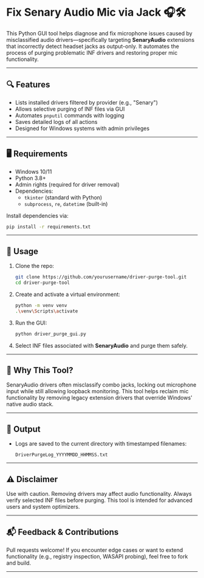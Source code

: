 # Fix Senary Audio Mic via Jack 🎧🛠

This Python GUI tool helps diagnose and fix microphone issues caused by misclassified audio drivers—specifically targeting **SenaryAudio** extensions that incorrectly detect headset jacks as output-only. It automates the process of purging problematic INF drivers and restoring proper mic functionality.

---

## 🔍 Features

- Lists installed drivers filtered by provider (e.g., "Senary")
- Allows selective purging of INF files via GUI
- Automates `pnputil` commands with logging
- Saves detailed logs of all actions
- Designed for Windows systems with admin privileges

---

## 🖥 Requirements

- Windows 10/11
- Python 3.8+
- Admin rights (required for driver removal)
- Dependencies:
  - `tkinter` (standard with Python)
  - `subprocess`, `re`, `datetime` (built-in)

Install dependencies via:

```bash
pip install -r requirements.txt
```

---

## 🚀 Usage

1. Clone the repo:
   ```bash
   git clone https://github.com/yourusername/driver-purge-tool.git
   cd driver-purge-tool
   ```

2. Create and activate a virtual environment:
   ```bash
   python -m venv venv
   .\venv\Scripts\activate
   ```

3. Run the GUI:
   ```bash
   python driver_purge_gui.py
   ```

4. Select INF files associated with **SenaryAudio** and purge them safely.

---

## 🧠 Why This Tool?

SenaryAudio drivers often misclassify combo jacks, locking out microphone input while still allowing loopback monitoring. This tool helps reclaim mic functionality by removing legacy extension drivers that override Windows' native audio stack.

---

## 📁 Output

- Logs are saved to the current directory with timestamped filenames:
  ```
  DriverPurgeLog_YYYYMMDD_HHMMSS.txt
  ```

---

## ⚠️ Disclaimer

Use with caution. Removing drivers may affect audio functionality. Always verify selected INF files before purging. This tool is intended for advanced users and system optimizers.

---

## 📬 Feedback & Contributions

Pull requests welcome! If you encounter edge cases or want to extend functionality (e.g., registry inspection, WASAPI probing), feel free to fork and build.

---
